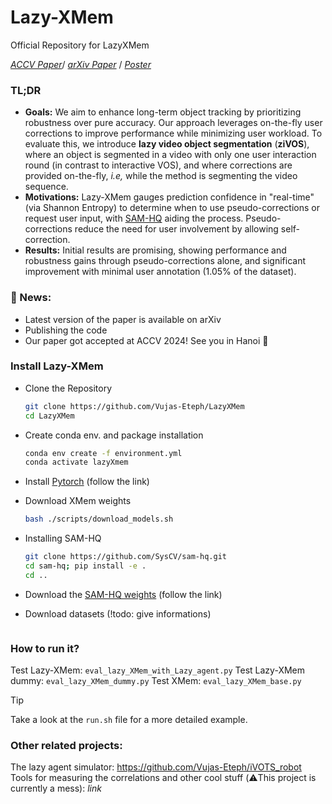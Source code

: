 # Lazy-XMem
Official Repository for LazyXMem

*[ACCV Paper]()*/ *[arXiv Paper](https://arxiv.org/pdf/2408.00169)* / *[Poster](./Lazy-XMem_Poster.pdf)*

### TL;DR
- **Goals:** We aim to enhance long-term object tracking by prioritizing robustness over pure accuracy. Our approach leverages on-the-fly user corrections to improve performance while minimizing user workload. To evaluate this, we introduce **lazy video object segmentation** (**ziVOS**), where an object is segmented in a video with only one user interaction round (in contrast to interactive VOS), and where corrections are provided on-the-fly, *i.e,* while the method is segmenting the video sequence.
- **Motivations:** Lazy-XMem gauges prediction confidence in "real-time" (via Shannon Entropy) to determine when to use pseudo-corrections or request user input, with [SAM-HQ](https://github.com/SysCV/sam-hq) aiding the process. Pseudo-corrections reduce the need for user involvement by allowing self-correction.
- **Results:** Initial results are promising, showing performance and robustness gains through pseudo-corrections alone, and significant improvement with minimal user annotation (1.05% of the dataset).

### 📰 News:   
- Latest version of the paper is available on arXiv
- Publishing the code
- Our paper got accepted at ACCV 2024! See you in Hanoi 🤗

### Install Lazy-XMem
- Clone the Repository
    ```zsh
    git clone https://github.com/Vujas-Eteph/LazyXMem
    cd LazyXMem
    ```

- Create conda env. and package installation
    ```zsh
    conda env create -f environment.yml
    conda activate lazyXmem
    ```
- Install [Pytorch](https://pytorch.org/get-started/locally/) (follow the link)
- Download XMem weights
    ```zsh
    bash ./scripts/download_models.sh
    ```
- Installing SAM-HQ
    ```zsh
    git clone https://github.com/SysCV/sam-hq.git
    cd sam-hq; pip install -e .
    cd ..
    ```
- Download the [SAM-HQ weights](https://github.com/SysCV/sam-hq/issues/5) (follow the link)

- Download datasets (!todo: give informations)
    ```zsh

    ```

### How to run it?
Test Lazy-XMem: `eval_lazy_XMem_with_Lazy_agent.py` 
Test Lazy-XMem dummy: `eval_lazy_XMem_dummy.py` 
Test XMem: `eval_lazy_XMem_base.py` 

> [!TIP]  
> Take a look at the `run.sh` file for a more detailed example.

### Other related projects:
The lazy agent simulator: https://github.com/Vujas-Eteph/iVOTS_robot  
Tools for measuring the correlations and other cool stuff (⚠️This project is currently a mess): *link*

